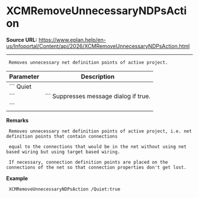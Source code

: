 # XCMRemoveUnnecessaryNDPsAction

**Source URL:** https://www.eplan.help/en-us/Infoportal/Content/api/2026/XCMRemoveUnnecessaryNDPsAction.html

---

```
 Removes unnecessary net definition points of active project.

```

| Parameter | Description |
| --- | --- |
| ``` Quiet
 ``` | ``` Suppresses message dialog if true.
 ``` |

**Remarks**

```
 Removes unnecessary net definition points of active project, i.e. net definition points that contain connections

 equal to the connections that would be in the net without using net based wiring but using target based wiring.

 If necessary, connection definition points are placed on the connections of the net so that connection properties don't get lost.

```

**Example**

```
 XCMRemoveUnnecessaryNDPsAction /Quiet:true

```